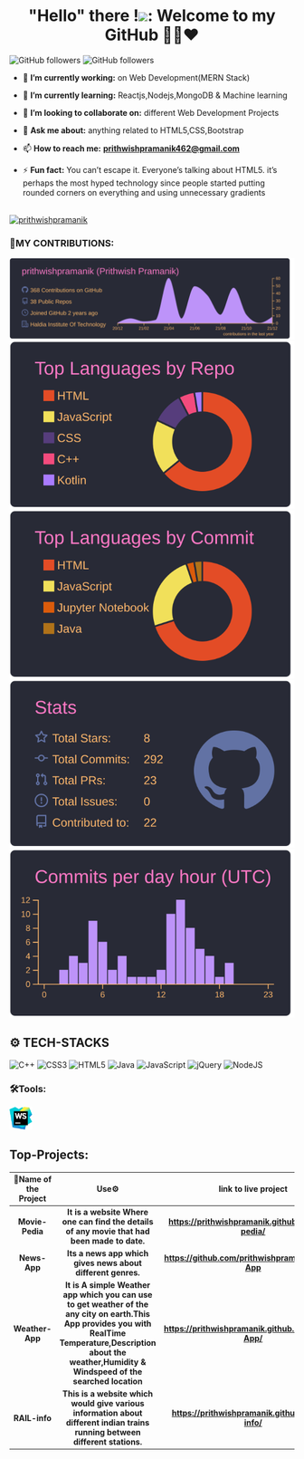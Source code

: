 <link rel="preconnect" href="https://fonts.gstatic.com">
<link href="https://fonts.googleapis.com/css2?family=Lobster&display=swap" rel="stylesheet">


<h1 align="center">"Hello" there !<img src="https://raw.githubusercontent.com/soumyadip007/soumyadip007/master/Hi.gif"width="50px"/>: Welcome to my GitHub 👨‍💻❤️</h1>

<img alt="GitHub followers" src="https://img.shields.io/github/followers/prithwishpramanik?style=social">   <img alt="GitHub followers" src="https://img.shields.io/badge/LinkedIn-205-blue?style=social&logo=linkedin">

- 🔭 <b>I’m currently working:</b> on Web Development(MERN Stack)
- 🌱 <b>I’m currently learning:</b> Reactjs,Nodejs,MongoDB & Machine learning
- 👯 <b>I’m looking to collaborate on:</b> different Web Development Projects 
- 💬 <b>Ask me about:</b> anything related to HTML5,CSS,Bootstrap
- 📫 <b>How to reach me:</b> **prithwishpramanik462@gmail.com**

- ⚡ <b>Fun fact:</b> You can’t escape it. Everyone’s talking about HTML5. it’s perhaps the most hyped technology since people started putting rounded corners on everything and using unnecessary gradients<br></br>



<p margin="4px"  align="left"> <a href="https://github.com/ryo-ma/github-profile-trophy"><img src="https://github-profile-trophy.vercel.app/?username=prithwishpramanik" alt="prithwishpramanik"/></a> </p>

### :handshake:MY CONTRIBUTIONS:
[![](https://raw.githubusercontent.com/prithwishpramanik/prithwishpramanik/main/profile-summary-card-output/dracula/0-profile-details.svg)](https://github.com/vn7n24fzkq/github-profile-summary-cards)
[![](https://raw.githubusercontent.com/prithwishpramanik/prithwishpramanik/main/profile-summary-card-output/dracula/1-repos-per-language.svg)](https://github.com/vn7n24fzkq/github-profile-summary-cards) [![](https://raw.githubusercontent.com/prithwishpramanik/prithwishpramanik/main/profile-summary-card-output/dracula/2-most-commit-language.svg)](https://github.com/vn7n24fzkq/github-profile-summary-cards)
[![](https://raw.githubusercontent.com/prithwishpramanik/prithwishpramanik/main/profile-summary-card-output/dracula/3-stats.svg)](https://github.com/vn7n24fzkq/github-profile-summary-cards) [![](https://raw.githubusercontent.com/prithwishpramanik/prithwishpramanik/main/profile-summary-card-output/dracula/4-productive-time.svg)](https://github.com/vn7n24fzkq/github-profile-summary-cards)

  
## ⚙️ TECH-STACKS 
![C++](https://img.shields.io/badge/c++-%2300599C.svg?style=for-the-badge&logo=c%2B%2B&logoColor=white)
![CSS3](https://img.shields.io/badge/css3-%231572B6.svg?style=for-the-badge&logo=css3&logoColor=white)
![HTML5](https://img.shields.io/badge/html5-%23E34F26.svg?style=for-the-badge&logo=html5&logoColor=white)
![Java](https://img.shields.io/badge/java-%23ED8B00.svg?style=for-the-badge&logo=java&logoColor=white)
![JavaScript](https://img.shields.io/badge/javascript-%23323330.svg?style=for-the-badge&logo=javascript&logoColor=%23F7DF1E)
![jQuery](https://img.shields.io/badge/jquery-%230769AD.svg?style=for-the-badge&logo=jquery&logoColor=white)
![NodeJS](https://img.shields.io/badge/node.js-6DA55F?style=for-the-badge&logo=node.js&logoColor=white)
    
<h3 align="left"><b>🛠️Tools:<b></h3>
  <a><img src="https://github.com/prithwishpramanik/prithwishpramanik/blob/main/icon-webstorm.png" alt="bootstrap" width="40" height="40"/>
    
    
## Top-Projects:
    
| 📛Name of the Project| Use⚙ | link to live project |
| :--: | :-: | :-: |
|Movie-Pedia|It is a website Where one can find the details of any movie that had been made to date.|https://prithwishpramanik.github.io/Movie-pedia/|
|News-App|Its a news app which gives news about different genres.|https://github.com/prithwishpramanik/News-App|
|Weather-App|It is A simple Weather app which you can use to get weather of the any city on earth.This App provides you with RealTime Temperature,Description about the weather,Humidity & Windspeed of the searched location|https://prithwishpramanik.github.io/Weather-App/
|RAIL-info|This is a website which would give various information about different indian trains running between different stations.|https://prithwishpramanik.github.io/RAIL-info/
